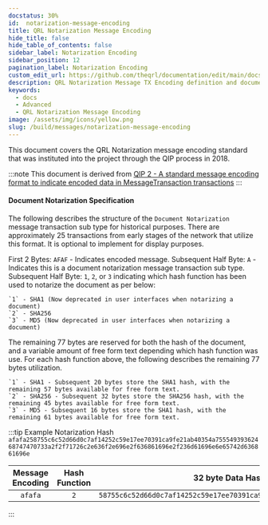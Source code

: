```yaml
---
docstatus: 30%
id:  notarization-message-encoding
title: QRL Notarization Message Encoding
hide_title: false
hide_table_of_contents: false
sidebar_label: Notarization Encoding
sidebar_position: 12
pagination_label: Notarization Encoding
custom_edit_url: https://github.com/theqrl/documentation/edit/main/docs/Build/Messages/notarization-message-encoding.md
description: QRL Notarization Message TX Encoding definition and documentation.
keywords:
  - docs
  - Advanced
  - QRL Notarization Message Encoding
image: /assets/img/icons/yellow.png
slug: /build/messages/notarization-message-encoding
---
```


This document covers the QRL Notarization message encoding standard that was instituted into the project through the QIP process in 2018. 

:::note
This document is derived from [QIP 2 - A standard message encoding format to indicate encoded data in MessageTransaction transactions](https://github.com/theQRL/qips/blob/master/qips/QIP002.md)
:::

#### Document Notarization Specification

The following describes the structure of the `Document Notarization` message transaction sub type for historical purposes. There are approximately 25 transactions from early stages of the network that utilize this format. It is optional to implement for display purposes.

First 2 Bytes: `AFAF` - Indicates encoded message.
Subsequent Half Byte: `A` - Indicates this is a document notarization message transaction sub type.
Subsequent Half Byte: `1`, `2`, or `3` indicating which hash function has been used to notarize the document as per below:

    `1` - SHA1 (Now deprecated in user interfaces when notarizing a document)
    `2` - SHA256
    `3` - MD5 (Now deprecated in user interfaces when notarizing a document)

The remaining 77 bytes are reserved for both the hash of the document, and a variable amount of free form text depending which hash function was use. For each hash function above, the following describes the remaining 77 bytes utilization.

    `1` - SHA1 - Subsequent 20 bytes store the SHA1 hash, with the remaining 57 bytes available for free form text.
    `2` - SHA256 - Subsequent 32 bytes store the SHA256 hash, with the remaining 45 bytes available for free form text.
    `3` - MD5 - Subsequent 16 bytes store the SHA1 hash, with the remaining 61 bytes available for free form text.



:::tip Example Notarization Hash
`afafa258755c6c52d66d0c7af14252c59e17ee70391ca9fe21ab40354a75554939362468747470733a2f2f71726c2e636f2e696e2f636861696e2f236d61696e6e65742d636861696e`

| Message Encoding | Hash Function | 32 byte Data Hash | 45 byte Optional Data |
| :---: | :---: | :---: | :---: |
| `afafa` | `2` | `58755c6c52d66d0c7af14252c59e17ee70391ca9fe21ab40354a755549393624` | `68747470733a2f2f71726c2e636f2e696e2f636861696e2f236d61696e6e65742d636861696e` |

:::

